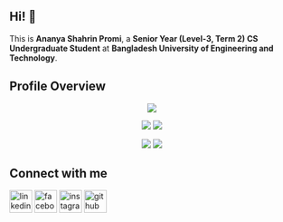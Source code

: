 ## Hi! 👋


This is **Ananya Shahrin Promi**, a **Senior Year (Level-3, Term 2) CS Undergraduate Student** at **Bangladesh University of Engineering and Technology**.

## Profile Overview

<div align="center">
  
![](http://github-profile-summary-cards.vercel.app/api/cards/profile-details?username=ananyapromi3&theme=dracula)

![](http://github-profile-summary-cards.vercel.app/api/cards/repos-per-language?username=ananyapromi3&theme=dracula) ![](http://github-profile-summary-cards.vercel.app/api/cards/most-commit-language?username=ananyapromi3&theme=dracula)

![](http://github-profile-summary-cards.vercel.app/api/cards/stats?username=ananyapromi3&theme=dracula) ![](http://github-profile-summary-cards.vercel.app/api/cards/productive-time?username=ananyapromi3&theme=dracula&utcOffset=8)

</div>

## Connect with me

[<img src='https://cdn.jsdelivr.net/npm/simple-icons@3.0.1/icons/linkedin.svg' alt='linkedin' height='40'>](https://www.linkedin.com/in/ananya-shahrin-promi-6730b31bb/) [<img src='https://cdn.jsdelivr.net/npm/simple-icons@3.0.1/icons/facebook.svg' alt='facebook' height='40'>](https://www.facebook.com/ananyashahrin.promi) [<img src='https://cdn.jsdelivr.net/npm/simple-icons@3.0.1/icons/instagram.svg' alt='instagram' height='40'>](https://www.instagram.com/eka__ami/) [<img src='https://cdn.jsdelivr.net/npm/simple-icons@3.0.1/icons/github.svg' alt='github' height='40'>](https://github.com/ananyapromi3)

